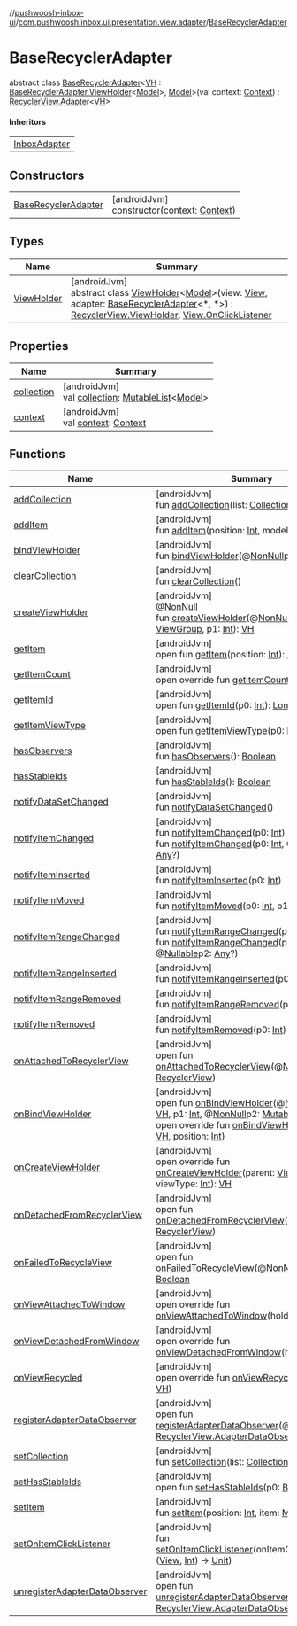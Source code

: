 //[pushwoosh-inbox-ui](../../../index.md)/[com.pushwoosh.inbox.ui.presentation.view.adapter](../index.md)/[BaseRecyclerAdapter](index.md)

# BaseRecyclerAdapter

abstract class [BaseRecyclerAdapter](index.md)&lt;[VH](index.md) : [BaseRecyclerAdapter.ViewHolder](-view-holder/index.md)&lt;[Model](index.md)&gt;, [Model](index.md)&gt;(val context: [Context](https://developer.android.com/reference/kotlin/android/content/Context.html)) : [RecyclerView.Adapter](https://developer.android.com/reference/kotlin/androidx/recyclerview/widget/RecyclerView.Adapter.html)&lt;[VH](index.md)&gt; 

#### Inheritors

| |
|---|
| [InboxAdapter](../../com.pushwoosh.inbox.ui.presentation.view.adapter.inbox/-inbox-adapter/index.md) |

## Constructors

| | |
|---|---|
| [BaseRecyclerAdapter](-base-recycler-adapter.md) | [androidJvm]<br>constructor(context: [Context](https://developer.android.com/reference/kotlin/android/content/Context.html)) |

## Types

| Name | Summary |
|---|---|
| [ViewHolder](-view-holder/index.md) | [androidJvm]<br>abstract class [ViewHolder](-view-holder/index.md)&lt;[Model](-view-holder/index.md)&gt;(view: [View](https://developer.android.com/reference/kotlin/android/view/View.html), adapter: [BaseRecyclerAdapter](index.md)&lt;*, *&gt;) : [RecyclerView.ViewHolder](https://developer.android.com/reference/kotlin/androidx/recyclerview/widget/RecyclerView.ViewHolder.html), [View.OnClickListener](https://developer.android.com/reference/kotlin/android/view/View.OnClickListener.html) |

## Properties

| Name | Summary |
|---|---|
| [collection](collection.md) | [androidJvm]<br>val [collection](collection.md): [MutableList](https://kotlinlang.org/api/latest/jvm/stdlib/kotlin-stdlib/kotlin.collections/-mutable-list/index.html)&lt;[Model](index.md)&gt; |
| [context](context.md) | [androidJvm]<br>val [context](context.md): [Context](https://developer.android.com/reference/kotlin/android/content/Context.html) |

## Functions

| Name | Summary |
|---|---|
| [addCollection](add-collection.md) | [androidJvm]<br>fun [addCollection](add-collection.md)(list: [Collection](https://kotlinlang.org/api/latest/jvm/stdlib/kotlin-stdlib/kotlin.collections/-collection/index.html)&lt;[Model](index.md)&gt;?) |
| [addItem](add-item.md) | [androidJvm]<br>fun [addItem](add-item.md)(position: [Int](https://kotlinlang.org/api/latest/jvm/stdlib/kotlin-stdlib/kotlin/-int/index.html), model: [Model](index.md)) |
| [bindViewHolder](index.md#-2003635171%2FFunctions%2F1408892949) | [androidJvm]<br>fun [bindViewHolder](index.md#-2003635171%2FFunctions%2F1408892949)(@[NonNull](https://developer.android.com/reference/kotlin/androidx/annotation/NonNull.html)p0: [VH](index.md), p1: [Int](https://kotlinlang.org/api/latest/jvm/stdlib/kotlin-stdlib/kotlin/-int/index.html)) |
| [clearCollection](clear-collection.md) | [androidJvm]<br>fun [clearCollection](clear-collection.md)() |
| [createViewHolder](../../com.pushwoosh.inbox.ui.presentation.view.adapter.inbox/-inbox-adapter/index.md#1423244545%2FFunctions%2F1408892949) | [androidJvm]<br>@[NonNull](https://developer.android.com/reference/kotlin/androidx/annotation/NonNull.html)<br>fun [createViewHolder](../../com.pushwoosh.inbox.ui.presentation.view.adapter.inbox/-inbox-adapter/index.md#1423244545%2FFunctions%2F1408892949)(@[NonNull](https://developer.android.com/reference/kotlin/androidx/annotation/NonNull.html)p0: [ViewGroup](https://developer.android.com/reference/kotlin/android/view/ViewGroup.html), p1: [Int](https://kotlinlang.org/api/latest/jvm/stdlib/kotlin-stdlib/kotlin/-int/index.html)): [VH](index.md) |
| [getItem](get-item.md) | [androidJvm]<br>open fun [getItem](get-item.md)(position: [Int](https://kotlinlang.org/api/latest/jvm/stdlib/kotlin-stdlib/kotlin/-int/index.html)): [Model](index.md)? |
| [getItemCount](get-item-count.md) | [androidJvm]<br>open override fun [getItemCount](get-item-count.md)(): [Int](https://kotlinlang.org/api/latest/jvm/stdlib/kotlin-stdlib/kotlin/-int/index.html) |
| [getItemId](../../com.pushwoosh.inbox.ui.presentation.view.adapter.inbox/-inbox-adapter/index.md#725914875%2FFunctions%2F1408892949) | [androidJvm]<br>open fun [getItemId](../../com.pushwoosh.inbox.ui.presentation.view.adapter.inbox/-inbox-adapter/index.md#725914875%2FFunctions%2F1408892949)(p0: [Int](https://kotlinlang.org/api/latest/jvm/stdlib/kotlin-stdlib/kotlin/-int/index.html)): [Long](https://kotlinlang.org/api/latest/jvm/stdlib/kotlin-stdlib/kotlin/-long/index.html) |
| [getItemViewType](index.md#714126295%2FFunctions%2F1408892949) | [androidJvm]<br>open fun [getItemViewType](index.md#714126295%2FFunctions%2F1408892949)(p0: [Int](https://kotlinlang.org/api/latest/jvm/stdlib/kotlin-stdlib/kotlin/-int/index.html)): [Int](https://kotlinlang.org/api/latest/jvm/stdlib/kotlin-stdlib/kotlin/-int/index.html) |
| [hasObservers](../../com.pushwoosh.inbox.ui.presentation.view.adapter.inbox/-inbox-adapter/index.md#1092162006%2FFunctions%2F1408892949) | [androidJvm]<br>fun [hasObservers](../../com.pushwoosh.inbox.ui.presentation.view.adapter.inbox/-inbox-adapter/index.md#1092162006%2FFunctions%2F1408892949)(): [Boolean](https://kotlinlang.org/api/latest/jvm/stdlib/kotlin-stdlib/kotlin/-boolean/index.html) |
| [hasStableIds](../../com.pushwoosh.inbox.ui.presentation.view.adapter.inbox/-inbox-adapter/index.md#16685238%2FFunctions%2F1408892949) | [androidJvm]<br>fun [hasStableIds](../../com.pushwoosh.inbox.ui.presentation.view.adapter.inbox/-inbox-adapter/index.md#16685238%2FFunctions%2F1408892949)(): [Boolean](https://kotlinlang.org/api/latest/jvm/stdlib/kotlin-stdlib/kotlin/-boolean/index.html) |
| [notifyDataSetChanged](../../com.pushwoosh.inbox.ui.presentation.view.adapter.inbox/-inbox-adapter/index.md#-1095556076%2FFunctions%2F1408892949) | [androidJvm]<br>fun [notifyDataSetChanged](../../com.pushwoosh.inbox.ui.presentation.view.adapter.inbox/-inbox-adapter/index.md#-1095556076%2FFunctions%2F1408892949)() |
| [notifyItemChanged](../../com.pushwoosh.inbox.ui.presentation.view.adapter.inbox/-inbox-adapter/index.md#-1721030169%2FFunctions%2F1408892949) | [androidJvm]<br>fun [notifyItemChanged](../../com.pushwoosh.inbox.ui.presentation.view.adapter.inbox/-inbox-adapter/index.md#-1721030169%2FFunctions%2F1408892949)(p0: [Int](https://kotlinlang.org/api/latest/jvm/stdlib/kotlin-stdlib/kotlin/-int/index.html))<br>fun [notifyItemChanged](../../com.pushwoosh.inbox.ui.presentation.view.adapter.inbox/-inbox-adapter/index.md#748267402%2FFunctions%2F1408892949)(p0: [Int](https://kotlinlang.org/api/latest/jvm/stdlib/kotlin-stdlib/kotlin/-int/index.html), @[Nullable](https://developer.android.com/reference/kotlin/androidx/annotation/Nullable.html)p1: [Any](https://kotlinlang.org/api/latest/jvm/stdlib/kotlin-stdlib/kotlin/-any/index.html)?) |
| [notifyItemInserted](../../com.pushwoosh.inbox.ui.presentation.view.adapter.inbox/-inbox-adapter/index.md#2137269507%2FFunctions%2F1408892949) | [androidJvm]<br>fun [notifyItemInserted](../../com.pushwoosh.inbox.ui.presentation.view.adapter.inbox/-inbox-adapter/index.md#2137269507%2FFunctions%2F1408892949)(p0: [Int](https://kotlinlang.org/api/latest/jvm/stdlib/kotlin-stdlib/kotlin/-int/index.html)) |
| [notifyItemMoved](../../com.pushwoosh.inbox.ui.presentation.view.adapter.inbox/-inbox-adapter/index.md#-1694317867%2FFunctions%2F1408892949) | [androidJvm]<br>fun [notifyItemMoved](../../com.pushwoosh.inbox.ui.presentation.view.adapter.inbox/-inbox-adapter/index.md#-1694317867%2FFunctions%2F1408892949)(p0: [Int](https://kotlinlang.org/api/latest/jvm/stdlib/kotlin-stdlib/kotlin/-int/index.html), p1: [Int](https://kotlinlang.org/api/latest/jvm/stdlib/kotlin-stdlib/kotlin/-int/index.html)) |
| [notifyItemRangeChanged](../../com.pushwoosh.inbox.ui.presentation.view.adapter.inbox/-inbox-adapter/index.md#1769183193%2FFunctions%2F1408892949) | [androidJvm]<br>fun [notifyItemRangeChanged](../../com.pushwoosh.inbox.ui.presentation.view.adapter.inbox/-inbox-adapter/index.md#1769183193%2FFunctions%2F1408892949)(p0: [Int](https://kotlinlang.org/api/latest/jvm/stdlib/kotlin-stdlib/kotlin/-int/index.html), p1: [Int](https://kotlinlang.org/api/latest/jvm/stdlib/kotlin-stdlib/kotlin/-int/index.html))<br>fun [notifyItemRangeChanged](../../com.pushwoosh.inbox.ui.presentation.view.adapter.inbox/-inbox-adapter/index.md#1916975740%2FFunctions%2F1408892949)(p0: [Int](https://kotlinlang.org/api/latest/jvm/stdlib/kotlin-stdlib/kotlin/-int/index.html), p1: [Int](https://kotlinlang.org/api/latest/jvm/stdlib/kotlin-stdlib/kotlin/-int/index.html), @[Nullable](https://developer.android.com/reference/kotlin/androidx/annotation/Nullable.html)p2: [Any](https://kotlinlang.org/api/latest/jvm/stdlib/kotlin-stdlib/kotlin/-any/index.html)?) |
| [notifyItemRangeInserted](../../com.pushwoosh.inbox.ui.presentation.view.adapter.inbox/-inbox-adapter/index.md#-2104748521%2FFunctions%2F1408892949) | [androidJvm]<br>fun [notifyItemRangeInserted](../../com.pushwoosh.inbox.ui.presentation.view.adapter.inbox/-inbox-adapter/index.md#-2104748521%2FFunctions%2F1408892949)(p0: [Int](https://kotlinlang.org/api/latest/jvm/stdlib/kotlin-stdlib/kotlin/-int/index.html), p1: [Int](https://kotlinlang.org/api/latest/jvm/stdlib/kotlin-stdlib/kotlin/-int/index.html)) |
| [notifyItemRangeRemoved](../../com.pushwoosh.inbox.ui.presentation.view.adapter.inbox/-inbox-adapter/index.md#999899269%2FFunctions%2F1408892949) | [androidJvm]<br>fun [notifyItemRangeRemoved](../../com.pushwoosh.inbox.ui.presentation.view.adapter.inbox/-inbox-adapter/index.md#999899269%2FFunctions%2F1408892949)(p0: [Int](https://kotlinlang.org/api/latest/jvm/stdlib/kotlin-stdlib/kotlin/-int/index.html), p1: [Int](https://kotlinlang.org/api/latest/jvm/stdlib/kotlin-stdlib/kotlin/-int/index.html)) |
| [notifyItemRemoved](../../com.pushwoosh.inbox.ui.presentation.view.adapter.inbox/-inbox-adapter/index.md#-189254469%2FFunctions%2F1408892949) | [androidJvm]<br>fun [notifyItemRemoved](../../com.pushwoosh.inbox.ui.presentation.view.adapter.inbox/-inbox-adapter/index.md#-189254469%2FFunctions%2F1408892949)(p0: [Int](https://kotlinlang.org/api/latest/jvm/stdlib/kotlin-stdlib/kotlin/-int/index.html)) |
| [onAttachedToRecyclerView](../../com.pushwoosh.inbox.ui.presentation.view.adapter.inbox/-inbox-adapter/index.md#-1243461790%2FFunctions%2F1408892949) | [androidJvm]<br>open fun [onAttachedToRecyclerView](../../com.pushwoosh.inbox.ui.presentation.view.adapter.inbox/-inbox-adapter/index.md#-1243461790%2FFunctions%2F1408892949)(@[NonNull](https://developer.android.com/reference/kotlin/androidx/annotation/NonNull.html)p0: [RecyclerView](https://developer.android.com/reference/kotlin/androidx/recyclerview/widget/RecyclerView.html)) |
| [onBindViewHolder](index.md#-1082934814%2FFunctions%2F1408892949) | [androidJvm]<br>open fun [onBindViewHolder](index.md#-1082934814%2FFunctions%2F1408892949)(@[NonNull](https://developer.android.com/reference/kotlin/androidx/annotation/NonNull.html)p0: [VH](index.md), p1: [Int](https://kotlinlang.org/api/latest/jvm/stdlib/kotlin-stdlib/kotlin/-int/index.html), @[NonNull](https://developer.android.com/reference/kotlin/androidx/annotation/NonNull.html)p2: [MutableList](https://kotlinlang.org/api/latest/jvm/stdlib/kotlin-stdlib/kotlin.collections/-mutable-list/index.html)&lt;[Any](https://kotlinlang.org/api/latest/jvm/stdlib/kotlin-stdlib/kotlin/-any/index.html)&gt;)<br>open override fun [onBindViewHolder](on-bind-view-holder.md)(holder: [VH](index.md), position: [Int](https://kotlinlang.org/api/latest/jvm/stdlib/kotlin-stdlib/kotlin/-int/index.html)) |
| [onCreateViewHolder](on-create-view-holder.md) | [androidJvm]<br>open override fun [onCreateViewHolder](on-create-view-holder.md)(parent: [ViewGroup](https://developer.android.com/reference/kotlin/android/view/ViewGroup.html), viewType: [Int](https://kotlinlang.org/api/latest/jvm/stdlib/kotlin-stdlib/kotlin/-int/index.html)): [VH](index.md) |
| [onDetachedFromRecyclerView](../../com.pushwoosh.inbox.ui.presentation.view.adapter.inbox/-inbox-adapter/index.md#-1201433889%2FFunctions%2F1408892949) | [androidJvm]<br>open fun [onDetachedFromRecyclerView](../../com.pushwoosh.inbox.ui.presentation.view.adapter.inbox/-inbox-adapter/index.md#-1201433889%2FFunctions%2F1408892949)(@[NonNull](https://developer.android.com/reference/kotlin/androidx/annotation/NonNull.html)p0: [RecyclerView](https://developer.android.com/reference/kotlin/androidx/recyclerview/widget/RecyclerView.html)) |
| [onFailedToRecycleView](index.md#1988384117%2FFunctions%2F1408892949) | [androidJvm]<br>open fun [onFailedToRecycleView](index.md#1988384117%2FFunctions%2F1408892949)(@[NonNull](https://developer.android.com/reference/kotlin/androidx/annotation/NonNull.html)p0: [VH](index.md)): [Boolean](https://kotlinlang.org/api/latest/jvm/stdlib/kotlin-stdlib/kotlin/-boolean/index.html) |
| [onViewAttachedToWindow](on-view-attached-to-window.md) | [androidJvm]<br>open override fun [onViewAttachedToWindow](on-view-attached-to-window.md)(holder: [VH](index.md)) |
| [onViewDetachedFromWindow](on-view-detached-from-window.md) | [androidJvm]<br>open override fun [onViewDetachedFromWindow](on-view-detached-from-window.md)(holder: [VH](index.md)) |
| [onViewRecycled](on-view-recycled.md) | [androidJvm]<br>open override fun [onViewRecycled](on-view-recycled.md)(holder: [VH](index.md)) |
| [registerAdapterDataObserver](../../com.pushwoosh.inbox.ui.presentation.view.adapter.inbox/-inbox-adapter/index.md#-149943229%2FFunctions%2F1408892949) | [androidJvm]<br>open fun [registerAdapterDataObserver](../../com.pushwoosh.inbox.ui.presentation.view.adapter.inbox/-inbox-adapter/index.md#-149943229%2FFunctions%2F1408892949)(@[NonNull](https://developer.android.com/reference/kotlin/androidx/annotation/NonNull.html)p0: [RecyclerView.AdapterDataObserver](https://developer.android.com/reference/kotlin/androidx/recyclerview/widget/RecyclerView.AdapterDataObserver.html)) |
| [setCollection](set-collection.md) | [androidJvm]<br>fun [setCollection](set-collection.md)(list: [Collection](https://kotlinlang.org/api/latest/jvm/stdlib/kotlin-stdlib/kotlin.collections/-collection/index.html)&lt;[Model](index.md)&gt;?) |
| [setHasStableIds](../../com.pushwoosh.inbox.ui.presentation.view.adapter.inbox/-inbox-adapter/index.md#1991189249%2FFunctions%2F1408892949) | [androidJvm]<br>open fun [setHasStableIds](../../com.pushwoosh.inbox.ui.presentation.view.adapter.inbox/-inbox-adapter/index.md#1991189249%2FFunctions%2F1408892949)(p0: [Boolean](https://kotlinlang.org/api/latest/jvm/stdlib/kotlin-stdlib/kotlin/-boolean/index.html)) |
| [setItem](set-item.md) | [androidJvm]<br>fun [setItem](set-item.md)(position: [Int](https://kotlinlang.org/api/latest/jvm/stdlib/kotlin-stdlib/kotlin/-int/index.html), item: [Model](index.md)) |
| [setOnItemClickListener](set-on-item-click-listener.md) | [androidJvm]<br>fun [setOnItemClickListener](set-on-item-click-listener.md)(onItemClickListener: ([View](https://developer.android.com/reference/kotlin/android/view/View.html), [Int](https://kotlinlang.org/api/latest/jvm/stdlib/kotlin-stdlib/kotlin/-int/index.html)) -&gt; [Unit](https://kotlinlang.org/api/latest/jvm/stdlib/kotlin-stdlib/kotlin/-unit/index.html)) |
| [unregisterAdapterDataObserver](../../com.pushwoosh.inbox.ui.presentation.view.adapter.inbox/-inbox-adapter/index.md#607934410%2FFunctions%2F1408892949) | [androidJvm]<br>open fun [unregisterAdapterDataObserver](../../com.pushwoosh.inbox.ui.presentation.view.adapter.inbox/-inbox-adapter/index.md#607934410%2FFunctions%2F1408892949)(@[NonNull](https://developer.android.com/reference/kotlin/androidx/annotation/NonNull.html)p0: [RecyclerView.AdapterDataObserver](https://developer.android.com/reference/kotlin/androidx/recyclerview/widget/RecyclerView.AdapterDataObserver.html)) |
